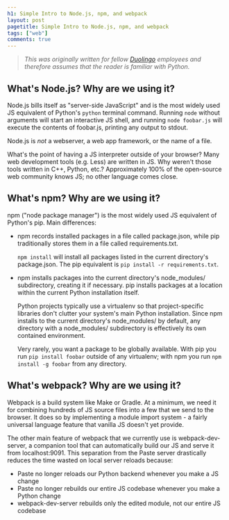 ```yaml
---
h1: Simple Intro to Node.js, npm, and webpack
layout: post
pagetitle: Simple Intro to Node.js, npm, and webpack
tags: ["web"]
comments: true
---
```

> *This was originally written for fellow [Duolingo](https://www.duolingo.com/) employees and therefore assumes that the reader is familiar with Python.*</blockquote>

## What's Node.js? Why are we using it?

Node.js bills itself as "server-side JavaScript" and is the most widely used JS equivalent of Python's `python` terminal command. Running `node` without arguments will start an interactive JS shell, and running `node foobar.js` will execute the contents of foobar.js, printing any output to stdout.

Node.js is *not* a webserver, a web app framework, or the name of a file.

What's the point of having a JS interpreter outside of your browser? Many web development tools (e.g. Less) are written in JS. Why weren't those tools written in C++, Python, etc.? Approximately 100% of the open-source web community knows JS; no other language comes close.

## What's npm? Why are we using it?

npm ("node package manager") is the most widely used JS equivalent of Python's pip. Main differences:

- npm records installed packages in a file called package.json, while pip traditionally stores them in a file called requirements.txt.

    `npm install` will install all packages listed in the current directory's package.json. The pip equivalent is `pip install -r requirements.txt`.

- npm installs packages into the current directory's node_modules/ subdirectory, creating it if necessary. pip installs packages at a location within the current Python installation itself.

    Python projects typically use a virtualenv so that project-specific libraries don't clutter your system's main Python installation. Since npm installs to the current directory's node_modules/ by default, any directory with a node_modules/ subdirectory is effectively its own contained environment.

    Very rarely, you want a package to be globally available. With pip you run `pip install foobar` outside of any virtualenv; with npm you run `npm install -g foobar` from any directory.

## What's webpack? Why are we using it?

Webpack is a build system like Make or Gradle. At a minimum, we need it for combining hundreds of JS source files into a few that we send to the browser. It does so by implementing a module import system - a fairly universal language feature that vanilla JS doesn't yet provide.

The other main feature of webpack that we currently use is webpack-dev-server, a companion tool that can automatically build our JS and serve it from localhost:9091. This separation from the Paste server drastically reduces the time wasted on local server reloads because:

- Paste no longer reloads our Python backend whenever you make a JS change
- Paste no longer rebuilds our entire JS codebase whenever you make a Python change
- webpack-dev-server rebuilds only the edited module, not our entire JS codebase
